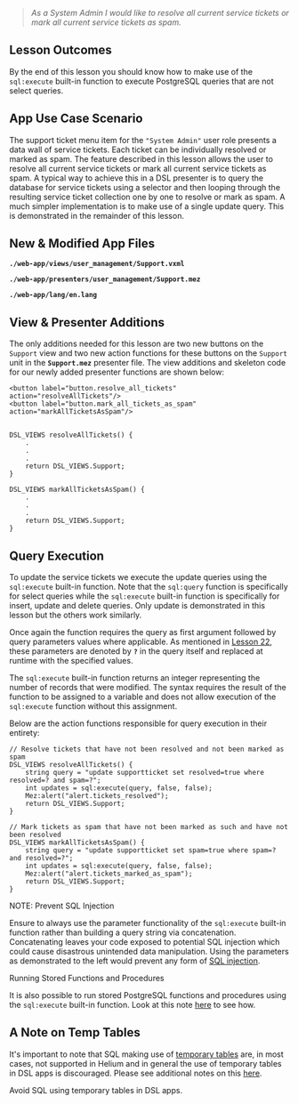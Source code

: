 > _As a System Admin I would like to resolve all current service tickets or mark all current service tickets as spam._

  


  


## Lesson Outcomes

By the end of this lesson you should know how to make use of the `sql:execute` built-in function to execute PostgreSQL queries that are not select queries.

  


  


## App Use Case Scenario

The support ticket menu item for the `"System Admin"` user role presents a data wall of service tickets. Each ticket can be individually resolved or marked as spam. The feature described in this lesson allows the user to resolve all current service tickets or mark all current service tickets as spam. A typical way to achieve this in a DSL presenter is to query the database for service tickets using a selector and then looping through the resulting service ticket collection one by one to resolve or mark as spam. A much simpler implementation is to make use of a single update query. This is demonstrated in the remainder of this lesson.

  


  


## New & Modified App Files

**`./web-app/views/user_management/Support.vxml`**

**`./web-app/presenters/user_management/Support.mez`**

**`./web-app/lang/en.lang`**

  


  


## View & Presenter Additions

The only additions needed for this lesson are two new buttons on the `Support` view and two new action functions for these buttons on the `Support `unit in the **`Support.mez`** presenter file. The view additions and skeleton code for our newly added presenter functions are shown below:
    
    
    <button label="button.resolve_all_tickets" action="resolveAllTickets"/>
    <button label="button.mark_all_tickets_as_spam" action="markAllTicketsAsSpam"/>
    
    
    DSL_VIEWS resolveAllTickets() {
    	.
    	.
    	.
        return DSL_VIEWS.Support;
    }
    
    DSL_VIEWS markAllTicketsAsSpam() {
        .
    	.
    	.
        return DSL_VIEWS.Support;
    }

  


  


  


## Query Execution

To update the service tickets we execute the update queries using the `sql:execute` built-in function. Note that the `sql:query` function is specifically for select queries while the `sql:execute` built-in function is specifically for insert, update and delete queries. Only update is demonstrated in this lesson but the others work similarly.

Once again the function requires the query as first argument followed by query parameters values where applicable. As mentioned in [Lesson 22](/wiki/spaces/HTUT/pages/5739546/Lesson+22+Executing+SQL+Select+Queries+From+the+DSL), these parameters are denoted by **`?`** in the query itself and replaced at runtime with the specified values.

The `sql:execute` built-in function returns an integer representing the number of records that were modified. The syntax requires the result of the function to be assigned to a variable and does not allow execution of the `sql:execute` function without this assignment.

Below are the action functions responsible for query execution in their entirety:
    
    
    // Resolve tickets that have not been resolved and not been marked as spam
    DSL_VIEWS resolveAllTickets() {
        string query = "update supportticket set resolved=true where resolved=? and spam=?";
        int updates = sql:execute(query, false, false);
        Mez:alert("alert.tickets_resolved");
        return DSL_VIEWS.Support;
    }
    
    // Mark tickets as spam that have not been marked as such and have not been resolved
    DSL_VIEWS markAllTicketsAsSpam() {
        string query = "update supportticket set spam=true where spam=? and resolved=?";
        int updates = sql:execute(query, false, false);
        Mez:alert("alert.tickets_marked_as_spam");
        return DSL_VIEWS.Support;
    }

  


  


NOTE: Prevent SQL Injection

Ensure to always use the parameter functionality of the `sql:execute` built-in function rather than building a query string via concatenation. Concatenating leaves your code exposed to potential SQL injection which could cause disastrous unintended data manipulation. Using the parameters as demonstrated to the left would prevent any form of [SQL injection](https://medium.com/@V-Blaze/sql-injection-protecting-your-postgresql-database-ce8c0cc43685).

Running Stored Functions and Procedures

It is also possible to run stored PostgreSQL functions and procedures using the `sql:execute` built-in function. Look at this note [here](https://mezzaninewiki.atlassian.net/wiki/spaces/HTUT/pages/5743282/Executing+SQL+Natively#ExecutingSQLNatively-ANoteonFunctionsandProcedures) to see how.

## A Note on Temp Tables

It's important to note that SQL making use of [temporary tables](https://www.postgresql.org/docs/11/sql-createtable.html) are, in most cases, not supported in Helium and in general the use of temporary tables in DSL apps is discouraged. Please see additional notes on this [here](/wiki/spaces/HTUT/pages/5744594/Avoiding+Temp+Tables+with+Native+SQL+Execution).

  


Avoid SQL using temporary tables in DSL apps.





  

